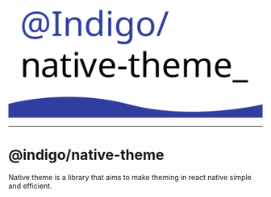 <img src="./assets/indigonative-theme.svg">
<hr/>

# @indigo/native-theme

Native theme is a library that aims to make theming in react native simple and efficient.
